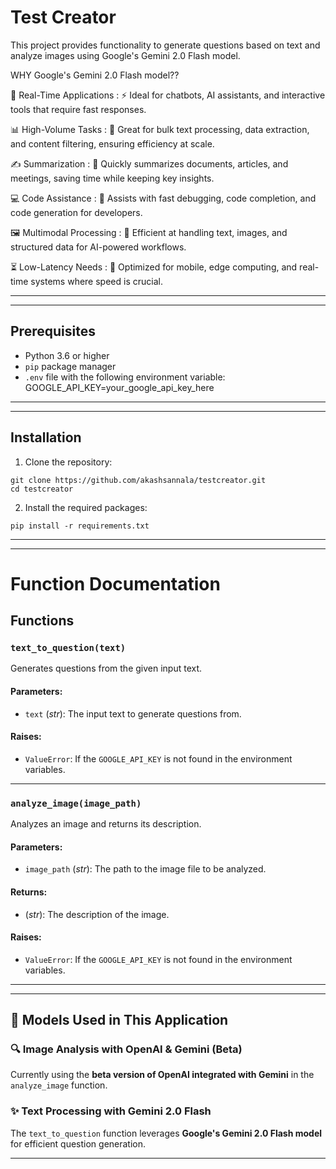 # Test Creator

This project provides functionality to generate questions based on text and analyze images using Google's Gemini 2.0 Flash model.


WHY Google's Gemini 2.0 Flash model??

💬 Real-Time Applications :
⚡ Ideal for chatbots, AI assistants, and interactive tools that require fast responses.

📊 High-Volume Tasks :
📑 Great for bulk text processing, data extraction, and content filtering, ensuring efficiency at scale.

✍️ Summarization :
📄 Quickly summarizes documents, articles, and meetings, saving time while keeping key insights.

💻 Code Assistance :
🔧 Assists with fast debugging, code completion, and code generation for developers.

🖼️ Multimodal Processing :
📸 Efficient at handling text, images, and structured data for AI-powered workflows.

⏳ Low-Latency Needs :
📱 Optimized for mobile, edge computing, and real-time systems where speed is crucial.

------------------------------------------------------------------------------------------------------------------------------------------
------------------------------------------------------------------------------------------------------------------------------------------



## Prerequisites

- Python 3.6 or higher
- `pip` package manager
- `.env` file with the following environment variable:
    GOOGLE_API_KEY=your_google_api_key_here

------------------------------------------------------------------------------------------------------------------------------------------
------------------------------------------------------------------------------------------------------------------------------------------ 


## Installation

1. Clone the repository:
  ```
  git clone https://github.com/akashsannala/testcreator.git
  cd testcreator
  ```

2. Install the required packages:
  ```
  pip install -r requirements.txt

  ```


------------------------------------------------------------------------------------------------------------------------------------------
------------------------------------------------------------------------------------------------------------------------------------------



# Function Documentation

## **Functions**

### `text_to_question(text)`
Generates questions from the given input text.

#### **Parameters**:
- `text` (*str*): The input text to generate questions from.

#### **Raises**:
- `ValueError`: If the `GOOGLE_API_KEY` is not found in the environment variables.

------------------------------------------------------------------------------------------------------------------------------------------

### `analyze_image(image_path)`
Analyzes an image and returns its description.

#### **Parameters**:
- `image_path` (*str*): The path to the image file to be analyzed.

#### **Returns**:
- (*str*): The description of the image.

#### **Raises**:
- `ValueError`: If the `GOOGLE_API_KEY` is not found in the environment variables.


------------------------------------------------------------------------------------------------------------------------------------------
------------------------------------------------------------------------------------------------------------------------------------------

## 🧠 Models Used in This Application  

### 🔍 **Image Analysis with OpenAI & Gemini (Beta)**  
Currently using the **beta version of OpenAI integrated with Gemini** in the `analyze_image` function.  

### ✨ **Text Processing with Gemini 2.0 Flash**  
The `text_to_question` function leverages **Google's Gemini 2.0 Flash model** for efficient question generation.  

------------------------------------------------------------------------------------------------------------------------------------------







